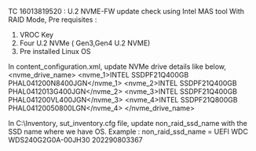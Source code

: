  TC 16013819520 : U.2 NVME-FW update check  using Intel MAS tool With RAID Mode,
Pre requisites :
 1) VROC Key
 2) Four U.2 NVMe ( Gen3,Gen4 U.2 NVME)
 3) Pre installed Linux OS

In content_configuration.xml, update NVMe drive details like below,
<nvme_drive_name>
    <!-- NVME 1 drive for RAID creation -->
    <nvme_1>INTEL SSDPF21Q400GB PHAL041200N8400JGN</nvme_1>
    <!-- NVME 2 drive for RAID creation -->
    <nvme_2>INTEL SSDPF21Q400GB PHAL0412013G400JGN</nvme_2>
    <nvme_3>INTEL SSDPF21Q400GB PHAL041200VL400JGN</nvme_3>
    <nvme_4>INTEL SSDPF21Q800GB PHAL04120050800LGN</nvme_4>
</nvme_drive_name>

In C:\Inventory, sut_inventory.cfg file,
update non_raid_ssd_name with the SSD name where we have OS.
Example :
non_raid_ssd_name = UEFI WDC WDS240G2G0A-00JH30 202290803367
